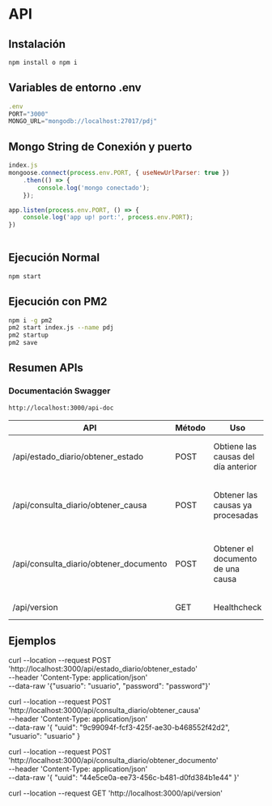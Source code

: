 # API

## Instalación

```bash
npm install o npm i
```

## Variables de entorno .env

```javascript
.env
PORT="3000"
MONGO_URL="mongodb://localhost:27017/pdj"
```

## Mongo String de Conexión y puerto

```javascript
index.js
mongoose.connect(process.env.PORT, { useNewUrlParser: true })
    .then(() => {
        console.log('mongo conectado');
    });

app.listen(process.env.PORT, () => {
    console.log('app up! port:', process.env.PORT);
})
    
```

## Ejecución Normal

```bash
npm start 
```

## Ejecución con PM2
```bash
npm i -g pm2
pm2 start index.js --name pdj
pm2 startup
pm2 save
```



## Resumen APIs

### Documentación Swagger 
```bash
http://localhost:3000/api-doc
```

| API | Método  | Uso | Parámetros | 
| ------------- | ------------- | ------------- | ------------- | 
| /api/estado_diario/obtener_estado | POST | Obtiene las causas del día anterior | usuario: usuario pdj, password: clave pdj |
| /api/consulta_diario/obtener_causa | POST  | Obtener las causas ya procesadas  | usuario: id usuario, uuid: uuid del documento |'
| /api/consulta_diario/obtener_documento | POST  | Obtener el documento de una causa | uuid: id de documento obtenido de los metodos anteriores |
|/api/version | GET | Healthcheck | sin parametros |

## Ejemplos

curl --location --request POST 'http://localhost:3000/api/estado_diario/obtener_estado' \
--header 'Content-Type: application/json' \
--data-raw '{"usuario": "usuario", "password": "password"}'

 curl --location --request POST 'http://localhost:3000/api/consulta_diario/obtener_causa' \
--header 'Content-Type: application/json' \
--data-raw '{ "uuid": "9c99094f-fcf3-425f-ae30-b468552f42d2", "usuario": "usuario" }

curl --location --request POST 'http://localhost:3000/api/consulta_diario/obtener_documento' \
--header 'Content-Type: application/json' \
--data-raw '{
    "uuid": "44e5ce0a-ee73-456c-b481-d0fd384b1e44"
}'

curl --location --request GET 'http://localhost:3000/api/version'
